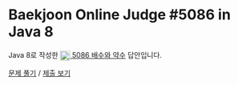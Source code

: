 # Baekjoon Online Judge #5086 in Java 8
Java 8로 작성한 [<img src="https://static.solved.ac/tier_small/3.svg" height="20" align="center">
5086 배수와 약수](https://www.acmicpc.net/problem/5086) 답안입니다.

[문제 풀기](https://www.acmicpc.net/problem/5086) /
[제출 보기](https://www.acmicpc.net/source/86678523)
